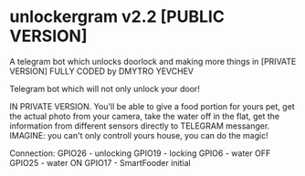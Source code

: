 # unlockergram v2.2 [PUBLIC VERSION]
A telegram bot which unlocks doorlock 
and making more things in [PRIVATE VERSION]
FULLY CODED by DMYTRO YEVCHEV

Telegram bot which will not only unlock your
door! 

IN PRIVATE VERSION. You'll be able to 
give a food portion for yours pet, get 
the actual photo from your camera, take the 
water off in the flat, get the information 
from different sensors directly to TELEGRAM 
messanger. IMAGINE: you can't only controll 
yours house, you can do the magic! 


Connection:
GPIO26 - unlocking
GPIO19 - locking 
GPIO6  - water OFF
GPIO25 - water ON
GPIO17 - SmartFooder initial 


